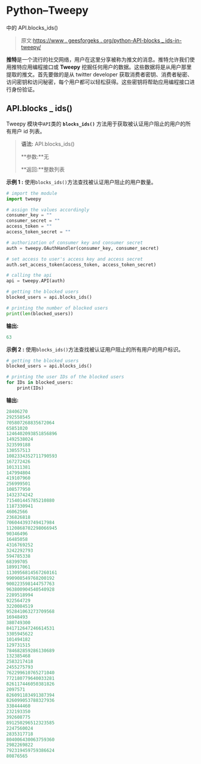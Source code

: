 # Python–Tweepy

中的 API.blocks_ids()

> 原文:[https://www . geesforgeks . org/python-API-blocks _ ids-in-tweepy/](https://www.geeksforgeeks.org/python-api-blocks_ids-in-tweepy/)

**推特**是一个流行的社交网络，用户在这里分享被称为推文的消息。推特允许我们使用推特应用编程接口或 **Tweepy** 挖掘任何用户的数据。这些数据将是从用户那里提取的推文。首先要做的是从 twitter developer 获取消费者密钥、消费者秘密、访问密钥和访问秘密，每个用户都可以轻松获得。这些密钥将帮助应用编程接口进行身份验证。

## API.blocks _ ids()

Tweepy 模块中`API`类的 **`blocks_ids()`** 方法用于获取被认证用户阻止的用户的所有用户 id 列表。

> **语法:** API.blocks_ids()
> 
> **参数:**无
> 
> **返回:**整数列表

**示例 1 :** 使用`blocks_ids()`方法查找被认证用户阻止的用户数量。

```py
# import the module
import tweepy

# assign the values accordingly
consumer_key = ""
consumer_secret = ""
access_token = ""
access_token_secret = ""

# authorization of consumer key and consumer secret
auth = tweepy.OAuthHandler(consumer_key, consumer_secret)

# set access to user's access key and access secret 
auth.set_access_token(access_token, access_token_secret)

# calling the api 
api = tweepy.API(auth)

# getting the blocked users
blocked_users = api.blocks_ids()

# printing the number of blocked users
print(len(blocked_users))
```

**输出:**

```py
63
```

**示例 2 :** 使用`blocks_ids()`方法查找被认证用户阻止的所有用户的用户标识。

```py
# getting the blocked users
blocked_users = api.blocks_ids()

# printing the user IDs of the blocked users
for IDs in blocked_users:
    print(IDs)
```

**输出:**

```py
28406270
292558545
705807268835672064
65851020
1246402093851856896
1492538024
323599188
130557513
1082334352711790593
167272426
101311381
147994804
419107960
256999501
108577950
1432374242
715401445785210880
1187330941
46062566
236826818
706044393749417984
1120868702298066945
90346496
16485058
4316769252
3242292793
594785338
68399705
189917061
1130956814567260161
990908549768200192
900223598144757763
963800904540540928
2289518994
922564729
3220084519
952841063273709568
16948493
380749300
841712647246614531
3305945622
101494182
129731515
784682859286130689
132385468
2583217418
2455275793
762299610765271040
772180779640033281
826117446050381826
2097571
826091183491387394
826099053788327936
338444460
232193350
392608775
891250296512323585
2247560024
2835317718
804006430063759360
2982269822
792319459759386624
80876565

```